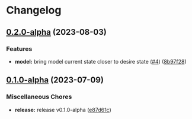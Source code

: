 # Changelog

## [0.2.0-alpha](https://github.com/instill-ai/controller-model/compare/v0.1.0-alpha...v0.2.0-alpha) (2023-08-03)


### Features

* **model:** bring model current state closer to desire state ([#4](https://github.com/instill-ai/controller-model/issues/4)) ([8b97f28](https://github.com/instill-ai/controller-model/commit/8b97f28bad4a0fb5132f4429609ea765246275e7))

## [0.1.0-alpha](https://github.com/instill-ai/controller-model/compare/v0.1.0-alpha...v0.1.0-alpha) (2023-07-09)


### Miscellaneous Chores

* **release:** release v0.1.0-alpha ([e87d61c](https://github.com/instill-ai/controller-model/commit/e87d61c22621b36fb474b3aa280d622a0963e28c))
